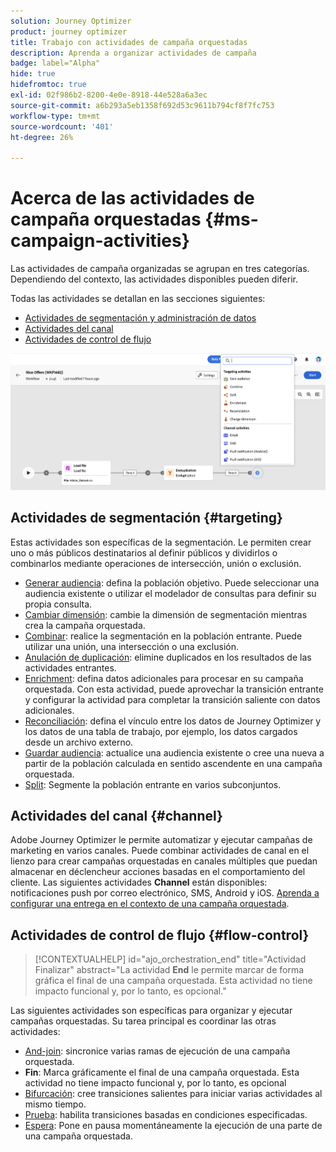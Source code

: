 ```yaml
---
solution: Journey Optimizer
product: journey optimizer
title: Trabajo con actividades de campaña orquestadas
description: Aprenda a organizar actividades de campaña
badge: label="Alpha"
hide: true
hidefromtoc: true
exl-id: 02f986b2-8200-4e0e-8918-44e528a6a3ec
source-git-commit: a6b293a5eb1358f692d53c9611b794cf8f7fc753
workflow-type: tm+mt
source-wordcount: '401'
ht-degree: 26%

---
```


# Acerca de las actividades de campaña orquestadas {#ms-campaign-activities}

Las actividades de campaña organizadas se agrupan en tres categorías. Dependiendo del contexto, las actividades disponibles pueden diferir.

Todas las actividades se detallan en las secciones siguientes:

* [Actividades de segmentación y administración de datos](#targeting)
* [Actividades del canal](#channel)
* [Actividades de control de flujo](#flow-control)

![](../assets/workflow-activities.png)

## Actividades de segmentación {#targeting}

Estas actividades son específicas de la segmentación. Le permiten crear uno o más públicos destinatarios al definir públicos y dividirlos o combinarlos mediante operaciones de intersección, unión o exclusión.

* [Generar audiencia](build-audience.md): defina la población objetivo. Puede seleccionar una audiencia existente o utilizar el modelador de consultas para definir su propia consulta.
* [Cambiar dimensión](change-dimension.md): cambie la dimensión de segmentación mientras crea la campaña orquestada.
* [Combinar](combine.md): realice la segmentación en la población entrante. Puede utilizar una unión, una intersección o una exclusión.
* [Anulación de duplicación](deduplication.md): elimine duplicados en los resultados de las actividades entrantes.
* [Enrichment](enrichment.md): defina datos adicionales para procesar en su campaña orquestada. Con esta actividad, puede aprovechar la transición entrante y configurar la actividad para completar la transición saliente con datos adicionales.
* [Reconciliación](reconciliation.md): defina el vínculo entre los datos de Journey Optimizer y los datos de una tabla de trabajo, por ejemplo, los datos cargados desde un archivo externo.
* [Guardar audiencia](save-audience.md): actualice una audiencia existente o cree una nueva a partir de la población calculada en sentido ascendente en una campaña orquestada.
* [Split](split.md): Segmente la población entrante en varios subconjuntos.

## Actividades del canal {#channel}

Adobe Journey Optimizer le permite automatizar y ejecutar campañas de marketing en varios canales. Puede combinar actividades de canal en el lienzo para crear campañas orquestadas en canales múltiples que puedan almacenar en déclencheur acciones basadas en el comportamiento del cliente. Las siguientes actividades **Channel** están disponibles: notificaciones push por correo electrónico, SMS, Android y iOS. [Aprenda a configurar una entrega en el contexto de una campaña orquestada](channels.md).

## Actividades de control de flujo {#flow-control}

>[!CONTEXTUALHELP]
>id="ajo_orchestration_end"
>title="Actividad Finalizar"
>abstract="La actividad **End** le permite marcar de forma gráfica el final de una campaña orquestada. Esta actividad no tiene impacto funcional y, por lo tanto, es opcional."

Las siguientes actividades son específicas para organizar y ejecutar campañas orquestadas. Su tarea principal es coordinar las otras actividades:

* [And-join](and-join.md): sincronice varias ramas de ejecución de una campaña orquestada.
* **Fin**: Marca gráficamente el final de una campaña orquestada. Esta actividad no tiene impacto funcional y, por lo tanto, es opcional
* [Bifurcación](fork.md): cree transiciones salientes para iniciar varias actividades al mismo tiempo.
* [Prueba](test.md): habilita transiciones basadas en condiciones especificadas.
* [Espera](wait.md): Pone en pausa momentáneamente la ejecución de una parte de una campaña orquestada.
